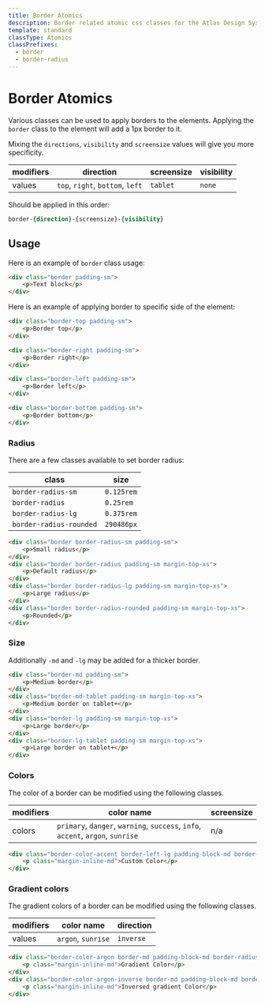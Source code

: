 ```yaml
---
title: Border Atomics
description: Border related atomic css classes for the Atlas Design System
template: standard
classType: Atomics
classPrefixes:
  - border
  - border-radius
---
```


# Border Atomics

Various classes can be used to apply borders to the elements. Applying the `border` class to the element will add a 1px border to it.

Mixing the `directions`, `visibility` and `screensize` values will give you more specificity.

| modifiers | direction                        | screensize | visibility |
| --------- | -------------------------------- | ---------- | ---------- |
| values    | `top`, `right`, `bottom`, `left` | `tablet`   | `none`     |

Should be applied in this order:

```css
border-{direction}-{screensize}-{visibility}
```

## Usage

Here is an example of `border` class usage:

```html
<div class="border padding-sm">
	<p>Text block</p>
</div>
```

Here is an example of applying border to specific side of the element:

```html
<div class="border-top padding-sm">
	<p>Border top</p>
</div>
```

```html
<div class="border-right padding-sm">
	<p>Border right</p>
</div>
```

```html
<div class="border-left padding-sm">
	<p>Border left</p>
</div>
```

```html
<div class="border-bottom padding-sm">
	<p>Border bottom</p>
</div>
```

### Radius

There are a few classes available to set border radius:

| class                   | size       |
| ----------------------- | ---------- |
| `border-radius-sm`      | `0.125rem` |
| `border-radius`         | `0.25rem`  |
| `border-radius-lg`      | `0.375rem` |
| `border-radius-rounded` | `290486px` |

```html
<div class="border border-radius-sm padding-sm">
	<p>Small radius</p>
</div>
<div class="border border-radius padding-sm margin-top-xs">
	<p>Default radius</p>
</div>
<div class="border border-radius-lg padding-sm margin-top-xs">
	<p>Large radius</p>
</div>
<div class="border border-radius-rounded padding-sm margin-top-xs">
	<p>Rounded</p>
</div>
```

### Size

Additionally `-md` and `-lg` may be added for a thicker border.

```html
<div class="border-md padding-sm">
	<p>Medium border</p>
</div>
<div class="border-md-tablet padding-sm margin-top-xs">
	<p>Medium border on tablet+</p>
</div>
<div class="border-lg padding-sm margin-top-xs">
	<p>Large border</p>
</div>
<div class="border-lg-tablet padding-sm margin-top-xs">
	<p>Large border on tablet+</p>
</div>
```

### Colors

The color of a border can be modified using the following classes.

| modifiers | color name                                                                      | screensize |
| --------- | ------------------------------------------------------------------------------- | ---------- |
| colors    | `primary`, `danger`, `warning`, `success`, `info`, `accent`, `argon`, `sunrise` | n/a        |

```html
<div class="border-color-accent border-left-lg padding-block-md border-radius">
	<p class="margin-inline-md">Custom Color</p>
</div>
```

### Gradient colors

The gradient colors of a border can be modified using the following classes.

| modifiers | color name         | direction |
| --------- | ------------------ | --------- |
| values    | `argon`, `sunrise` | `inverse` |

```html
<div class="border-color-argon border-md padding-block-md border-radius-lg margin-bottom-xs">
	<p class="margin-inline-md">Gradient Color</p>
</div>
<div class="border-color-argon-inverse border-md padding-block-md border-radius-lg">
	<p class="margin-inline-md">Inversed gradient Color</p>
</div>
```
